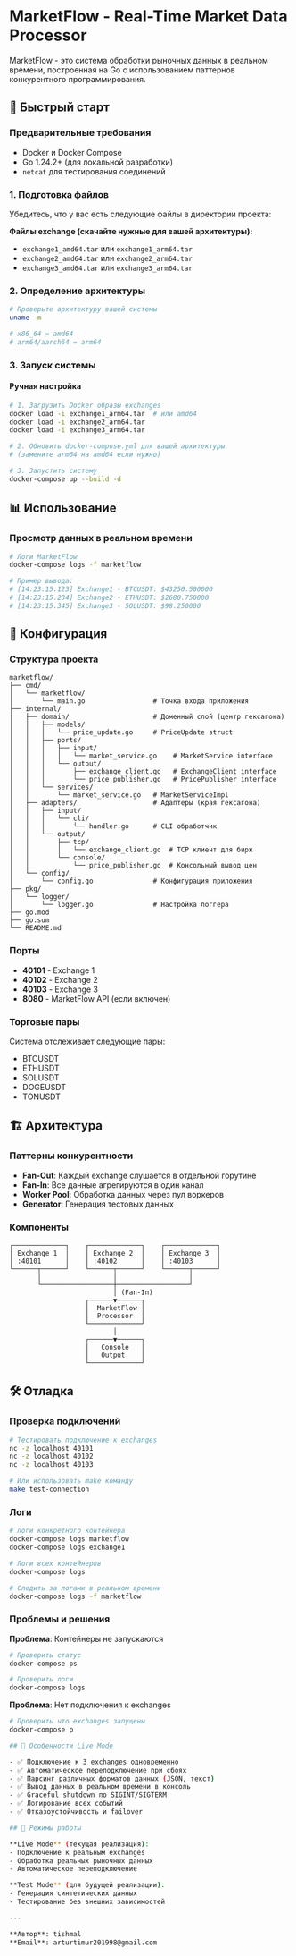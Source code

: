 # MarketFlow - Real-Time Market Data Processor

MarketFlow - это система обработки рыночных данных в реальном времени, построенная на Go с использованием паттернов конкурентного программирования.

## 🚀 Быстрый старт

### Предварительные требования

- Docker и Docker Compose
- Go 1.24.2+ (для локальной разработки)
- `netcat` для тестирования соединений

### 1. Подготовка файлов

Убедитесь, что у вас есть следующие файлы в директории проекта:

**Файлы exchange (скачайте нужные для вашей архитектуры):**
- `exchange1_amd64.tar` или `exchange1_arm64.tar`
- `exchange2_amd64.tar` или `exchange2_arm64.tar` 
- `exchange3_amd64.tar` или `exchange3_arm64.tar`

### 2. Определение архитектуры

```bash
# Проверьте архитектуру вашей системы
uname -m

# x86_64 = amd64
# arm64/aarch64 = arm64
```

### 3. Запуск системы

#### Ручная настройка
```bash
# 1. Загрузить Docker образы exchanges
docker load -i exchange1_arm64.tar  # или amd64
docker load -i exchange2_arm64.tar
docker load -i exchange3_arm64.tar

# 2. Обновить docker-compose.yml для вашей архитектуры
# (замените arm64 на amd64 если нужно)

# 3. Запустить систему
docker-compose up --build -d
```

## 📊 Использование

### Просмотр данных в реальном времени

```bash
# Логи MarketFlow
docker-compose logs -f marketflow

# Пример вывода:
# [14:23:15.123] Exchange1 - BTCUSDT: $43250.500000
# [14:23:15.234] Exchange2 - ETHUSDT: $2680.750000
# [14:23:15.345] Exchange3 - SOLUSDT: $98.250000
```

## 🔧 Конфигурация

### Структура проекта

```
marketflow/
├── cmd/
│   └── marketflow/
│       └── main.go                 # Точка входа приложения
├── internal/
│   ├── domain/                     # Доменный слой (центр гексагона)
│   │   ├── models/
│   │   │   └── price_update.go     # PriceUpdate struct
│   │   ├── ports/
│   │   │   ├── input/
│   │   │   │   └── market_service.go    # MarketService interface
│   │   │   └── output/
│   │   │       ├── exchange_client.go   # ExchangeClient interface
│   │   │       └── price_publisher.go   # PricePublisher interface
│   │   └── services/
│   │       └── market_service.go   # MarketServiceImpl
│   ├── adapters/                   # Адаптеры (края гексагона)
│   │   ├── input/
│   │   │   └── cli/
│   │   │       └── handler.go      # CLI обработчик
│   │   └── output/
│   │       ├── tcp/
│   │       │   └── exchange_client.go  # TCP клиент для бирж
│   │       └── console/
│   │           └── price_publisher.go  # Консольный вывод цен
│   └── config/
│       └── config.go               # Конфигурация приложения
├── pkg/
│   └── logger/
│       └── logger.go               # Настройка логгера
├── go.mod
├── go.sum
└── README.md
```

### Порты

- **40101** - Exchange 1
- **40102** - Exchange 2  
- **40103** - Exchange 3
- **8080** - MarketFlow API (если включен)

### Торговые пары

Система отслеживает следующие пары:
- BTCUSDT
- ETHUSDT
- SOLUSDT
- DOGEUSDT
- TONUSDT

## 🏗️ Архитектура

### Паттерны конкурентности

- **Fan-Out**: Каждый exchange слушается в отдельной горутине
- **Fan-In**: Все данные агрегируются в один канал
- **Worker Pool**: Обработка данных через пул воркеров
- **Generator**: Генерация тестовых данных

### Компоненты

```
┌─────────────┐    ┌─────────────┐    ┌─────────────┐
│ Exchange 1  │    │ Exchange 2  │    │ Exchange 3  │
│ :40101      │    │ :40102      │    │ :40103      │
└──────┬──────┘    └──────┬──────┘    └──────┬──────┘
       │                  │                  │
       └──────────────────┼──────────────────┘
                          │ (Fan-In)
                   ┌──────▼──────┐
                   │  MarketFlow │
                   │  Processor  │
                   └─────────────┘
                          │
                   ┌──────▼──────┐
                   │   Console   │
                   │   Output    │
                   └─────────────┘
```

## 🛠️ Отладка

### Проверка подключений

```bash
# Тестировать подключение к exchanges
nc -z localhost 40101
nc -z localhost 40102  
nc -z localhost 40103

# Или использовать make команду
make test-connection
```

### Логи

```bash
# Логи конкретного контейнера
docker-compose logs marketflow
docker-compose logs exchange1

# Логи всех контейнеров
docker-compose logs

# Следить за логами в реальном времени
docker-compose logs -f marketflow
```

### Проблемы и решения

**Проблема**: Контейнеры не запускаются
```bash
# Проверить статус
docker-compose ps

# Проверить логи
docker-compose logs
```

**Проблема**: Нет подключения к exchanges
```bash
# Проверить что exchanges запущены
docker-compose p

## 🎯 Особенности Live Mode

- ✅ Подключение к 3 exchanges одновременно
- ✅ Автоматическое переподключение при сбоях
- ✅ Парсинг различных форматов данных (JSON, текст)
- ✅ Вывод данных в реальном времени в консоль
- ✅ Graceful shutdown по SIGINT/SIGTERM
- ✅ Логирование всех событий
- ✅ Отказоустойчивость и failover

## 🔄 Режимы работы

**Live Mode** (текущая реализация):
- Подключение к реальным exchanges
- Обработка реальных рыночных данных
- Автоматическое переподключение

**Test Mode** (для будущей реализации):
- Генерация синтетических данных
- Тестирование без внешних зависимостей

---

**Автор**: tishmal
**Email**: arturtimur201998@gmail.com